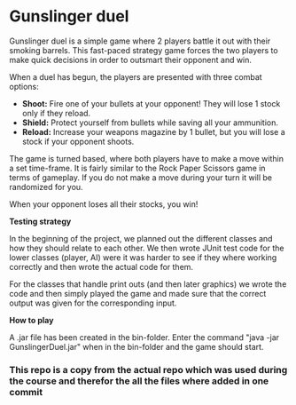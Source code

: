 # Gunslinger duel
Gunslinger duel is a simple game where 2 players battle it out with their smoking barrels. This fast-paced strategy game forces the two players to make quick decisions in order to outsmart their opponent and win.

When a duel has begun, the players are presented with three combat options:
- **Shoot:** Fire one of your bullets at your opponent! They will lose 1 stock only if they reload.
- **Shield:** Protect yourself from bullets while saving all your ammunition.
- **Reload:** Increase your weapons magazine by 1 bullet, but you will lose a stock if your opponent shoots.

The game is turned based, where both players have to make a move within a set time-frame. It is fairly similar to the Rock Paper Scissors game in terms of gameplay. If you do not make a move during your turn it will be randomized for you.

When your opponent loses all their stocks, you win!

**Testing strategy**

In the beginning of the project, we planned out the different classes and how they should relate to each other. We then wrote JUnit test code for the lower classes (player, AI) were it was harder to see if they where working correctly and then wrote the actual code for them.

For the classes that handle print outs (and then later graphics) we wrote the code and then simply played the game and made sure that the correct output was given for the corresponding input.

**How to play**

A .jar file has been created in the bin-folder. Enter the command "java -jar GunslingerDuel.jar" when in the bin-folder and the game should start.

### This repo is a copy from the actual repo which was used during the course and therefor the all the files where added in one commit

